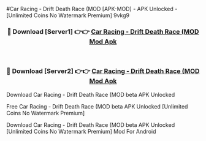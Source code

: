 #Car Racing - Drift Death Race (MOD [APK-MOD] - APK Unlocked - [Unlimited Coins No Watermark Premium] 9vkg9



<div align="center">

<h3>🔴 Download [Server1] 👉👉 <a href="https://momento.my/?title=Car_Racing_-_Drift_Death_Race_(MOD">Car Racing - Drift Death Race (MOD Mod Apk</a></h3><br>

<h3>🔴 Download [Server2] 👉👉 <a href="https://momento.my/?title=Car_Racing_-_Drift_Death_Race_(MOD">Car Racing - Drift Death Race (MOD Mod Apk</a></h3>
</div>



Download Car Racing - Drift Death Race (MOD beta APK Unlocked

Free Car Racing - Drift Death Race (MOD beta APK Unlocked [Unlimited Coins No Watermark Premium]

Download Car Racing - Drift Death Race (MOD beta APK Unlocked [Unlimited Coins No Watermark Premium] Mod For Android
